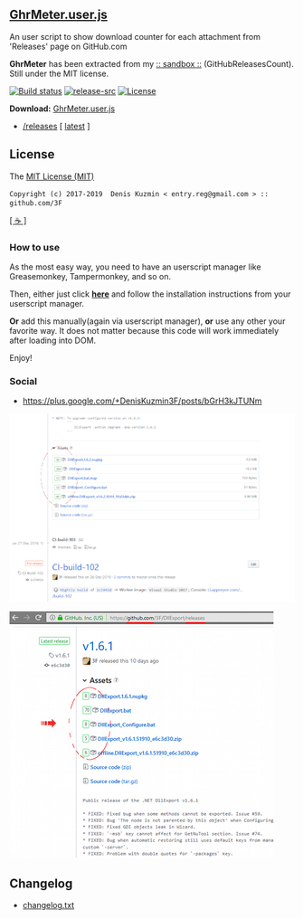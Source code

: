 ## [GhrMeter.user.js](https://github.com/3F/GhrMeter.user.js)

An user script to show download counter for each attachment from 'Releases' page on GitHub.com

**GhrMeter** has been extracted from my [:: sandbox ::](https://github.com/3F/sandbox) (GitHubReleasesCount). Still under the MIT license.

[![Build status](https://ci.appveyor.com/api/projects/status/drvcdb044e7ye469/branch/master?svg=true)](https://ci.appveyor.com/project/3Fs/ghrmeter-user-js/branch/master)
[![release-src](https://img.shields.io/github/release/3F/GhrMeter.user.js.svg)](https://github.com/3F/GhrMeter.user.js/releases/latest)
[![License](https://img.shields.io/badge/License-MIT-74A5C2.svg)](https://github.com/3F/GhrMeter.user.js/blob/master/License.txt)

**Download:** [GhrMeter.user.js](https://3F.github.io/GhrMeter.user.js/releases/latest/)

* [/releases](https://github.com/3F/GhrMeter.user.js/releases) [ [latest](https://github.com/3F/GhrMeter.user.js/releases/latest) ]

## License

The [MIT License (MIT)](https://github.com/3F/GhrMeter.user.js/blob/master/License.txt)

```
Copyright (c) 2017-2019  Denis Kuzmin < entry.reg@gmail.com > :: github.com/3F
```

[[ ☕ ]](https://3F.github.io/Donation/)

### How to use

As the most easy way, you need to have an userscript manager like Greasemonkey, Tampermonkey, and so on.

Then, either just click **[here](https://3F.github.io/GhrMeter.user.js/releases/latest/)** and follow the installation instructions from your userscript manager.

**Or** add this manually(again via userscript manager), **or** use any other your favorite way. It does not matter because this code will work immediately after loading into DOM.

Enjoy!

### Social

* https://plus.google.com/+DenisKuzmin3F/posts/bGrH3kJTUNm

![](./media/GHR_Assets_February_2019.png)

![](./media/GhrMeter.user.js.jpg)

## Changelog

* [changelog.txt](./changelog.txt)